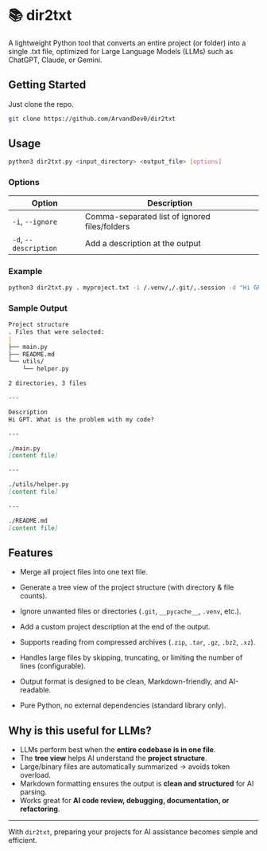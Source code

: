 # 📚 dir2txt

A lightweight Python tool that converts an entire project (or folder) into a single .txt file, optimized for Large Language Models (LLMs) such as ChatGPT, Claude, or Gemini.

## Getting Started

Just clone the repo.

```bash
git clone https://github.com/ArvandDev0/dir2txt
``` 

## Usage

```bash
python3 dir2txt.py <input_directory> <output_file> [options]
```

### Options

 Option | Description |
|--------|-------------|
| `-i`, `--ignore` | Comma-separated list of ignored files/folders |
| `-d`, `--description` | Add a description at the output |


### Example

```bash
python3 dir2txt.py . myproject.txt -i /.venv/,/.git/,.session -d "Hi GPT. What is the problem with my code?"
```

### Sample Output

```md
Project structure
. Files that were selected:
|
├── main.py
├── README.md
└── utils/
    └── helper.py

2 directories, 3 files

---

Description
Hi GPT. What is the problem with my code?

---

./main.py
[content file]

---

./utils/helper.py
[content file]

---

./README.md
[content file]

``` 


## Features

- Merge all project files into one text file.

- Generate a tree view of the project structure (with directory & file counts).

- Ignore unwanted files or directories (`.git`, `__pycache__`, `.venv`, etc.).

- Add a custom project description at the end of the output.

- Supports reading from compressed archives (`.zip`, `.tar`, `.gz`, `.bz2`, `.xz`).

- Handles large files by skipping, truncating, or limiting the number of lines (configurable).

- Output format is designed to be clean, Markdown-friendly, and AI-readable.

- Pure Python, no external dependencies (standard library only).


## Why is this useful for LLMs?  
- LLMs perform best when the **entire codebase is in one file**.  
- The **tree view** helps AI understand the **project structure**.  
- Large/binary files are automatically summarized → avoids token overload.  
- Markdown formatting ensures the output is **clean and structured** for AI parsing.  
- Works great for **AI code review, debugging, documentation, or refactoring**.  

---

With `dir2txt`, preparing your projects for AI assistance becomes simple and efficient.  